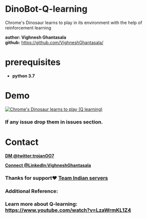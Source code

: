 # DinoBot-Q-learning
Chrome's Dinosaur learns to play in its environment with the help of reinforcement learning 

**author: Vighnesh Ghantasala**\
**github:** https://github.com/VighneshGhantasala/

# prerequisites
  * __python 3.7__
  
 # Demo
[![Chrome's Dinosaur learns to play (Q learning) ](https://i9.ytimg.com/vi/mm2k6TzPvNQ/mq2.jpg?sqp=CPTuzPgF&rs=AOn4CLA6n3pTAw3Inm-4At3Mgx-kFOkmKg)](http://www.youtube.com/watch?v=mm2k6TzPvNQ "Chrome's Dinosaur learns to play using Q learning")

### If any issue drop them in issues section.

# Contact
**[DM @twitter:trojanOO7](https://twitter.com/trojanOO7)**

**[Connect @LinkedIn:VighneshGhantasala](https://www.linkedin.com/in/vighnesh-ghantasala-49394094)**

### Thanks for support❤️ **[Team Indian servers](https://www.youtube.com/channel/UCatqeo134VuJdH1HpeCSzTg)**

### Additional Reference:

### Learn more about Q-learning: https://www.youtube.com/watch?v=LzaWrmKL1Z4 
